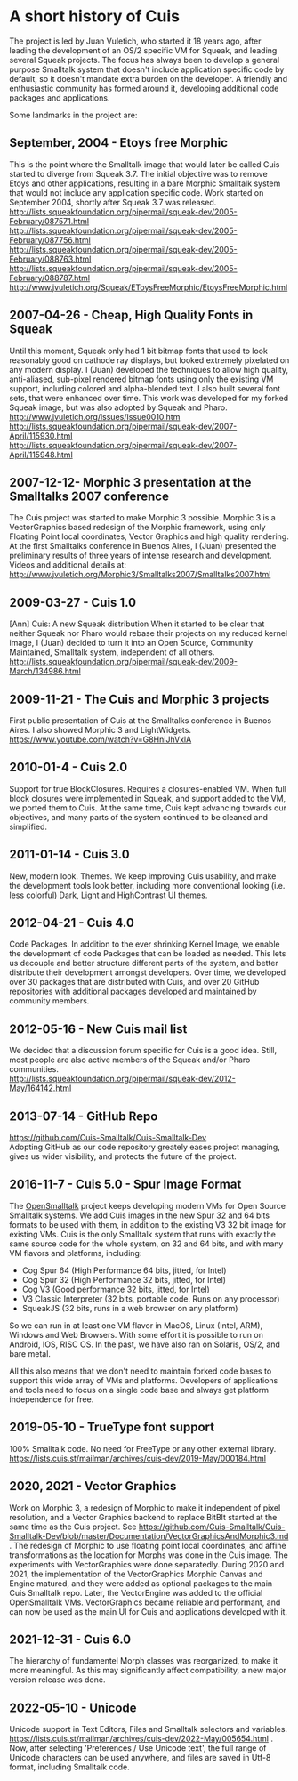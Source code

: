 # A short history of Cuis #

The project is led by Juan Vuletich, who started it 18 years ago, after leading the development of an OS/2 specific VM for Squeak, and leading several Squeak projects. The focus has always been to develop a general purpose Smalltalk system that doesn't include application specific code by default, so it doesn't mandate extra burden on the developer. A friendly and enthusiastic community has formed around it, developing additional code packages and applications.

Some landmarks in the project are:

## September, 2004 - Etoys free Morphic ##
This is the point where the Smalltalk image that would later be called Cuis started to diverge from Squeak 3.7. The initial objective was to remove Etoys and other applications, resulting in a bare Morphic Smalltalk system that would not include any application specific code. Work started on September 2004, shortly after Squeak 3.7 was released.  
http://lists.squeakfoundation.org/pipermail/squeak-dev/2005-February/087571.html  
http://lists.squeakfoundation.org/pipermail/squeak-dev/2005-February/087756.html  
http://lists.squeakfoundation.org/pipermail/squeak-dev/2005-February/088763.html  
http://lists.squeakfoundation.org/pipermail/squeak-dev/2005-February/088787.html  
http://www.jvuletich.org/Squeak/EToysFreeMorphic/EtoysFreeMorphic.html

## 2007-04-26 - Cheap, High Quality Fonts in Squeak ##
Until this moment, Squeak only had 1 bit bitmap fonts that used to look reasonably good on cathode ray displays, but looked extremely pixelated on any modern display. I (Juan) developed the techniques to allow high quality, anti-aliased, sub-pixel rendered bitmap fonts using only the existing VM support, including colored and alpha-blended text. I also built several font sets, that were enhanced over time. This work was developed for my forked Squeak image, but was also adopted by Squeak and Pharo.
http://www.jvuletich.org/issues/Issue0010.htm
http://lists.squeakfoundation.org/pipermail/squeak-dev/2007-April/115930.html  
http://lists.squeakfoundation.org/pipermail/squeak-dev/2007-April/115948.html

## 2007-12-12- Morphic 3 presentation at the Smalltalks 2007 conference ##
The Cuis project was started to make Morphic 3 possible. Morphic 3 is a VectorGraphics based redesign of the Morphic framework, using only Floating Point local coordinates, Vector Graphics and high quality rendering.
At the first Smalltalks conference in Buenos Aires, I (Juan) presented the preliminary results of three years of intense research and development.
Videos and additional details at:
http://www.jvuletich.org/Morphic3/Smalltalks2007/Smalltalks2007.html

## 2009-03-27 - Cuis 1.0 ##
[Ann] Cuis: A new Squeak distribution
When it started to be clear that neither Squeak nor Pharo would rebase their projects on my reduced kernel image, I (Juan) decided to turn it into an Open Source, Community Maintained, Smalltalk system, independent of all others.
http://lists.squeakfoundation.org/pipermail/squeak-dev/2009-March/134986.html

## 2009-11-21 - The Cuis and Morphic 3 projects ##
First public presentation of Cuis at the Smalltalks conference in Buenos Aires. I also showed Morphic 3 and LightWidgets.
https://www.youtube.com/watch?v=G8HniJhVxlA

## 2010-01-4 - Cuis 2.0 ##
Support for true BlockClosures. Requires a closures-enabled VM.
When full block closures were implemented in Squeak, and support added to the VM, we ported them to Cuis. At the same time, Cuis kept advancing towards our objectives, and many parts of the system continued to be cleaned and simplified.

## 2011-01-14 - Cuis 3.0 ##
New, modern look. Themes. We keep improving Cuis usability, and make the development tools look better, including more conventional looking (i.e. less colorful) Dark, Light and HighContrast UI themes.   

## 2012-04-21 - Cuis 4.0 ##
Code Packages. In addition to the ever shrinking Kernel Image, we enable the development of code Packages that can be loaded as needed. This lets us decouple and better structure different parts of the system, and better distribute their development amongst developers. Over time, we developed over 30 packages that are distributed with Cuis, and over 20 GitHub repositories with additional packages developed and maintained by community members.   

## 2012-05-16 - New Cuis mail list ##
We decided that a discussion forum specific for Cuis is a good idea. Still, most people are also active members of the Squeak and/or Pharo communities.  
http://lists.squeakfoundation.org/pipermail/squeak-dev/2012-May/164142.html  

## 2013-07-14 - GitHub Repo ##
https://github.com/Cuis-Smalltalk/Cuis-Smalltalk-Dev  
Adopting GitHub as our code repository greately eases project managing, gives us wider visibility, and protects the future of the project.

## 2016-11-7 - Cuis 5.0 - Spur Image Format ##
The [OpenSmalltalk](http://www.opensmalltalk.org) project keeps developing modern VMs for Open Source Smalltalk systems. We add Cuis images in the new Spur 32 and 64 bits formats to be used with them, in addition to the existing V3 32 bit image for existing VMs. Cuis is the only Smalltalk system that runs with exactly the same source code for the whole system, on 32 and 64 bits, and with many VM flavors and platforms, including:
- Cog Spur 64 (High Performance 64 bits, jitted, for Intel)  
- Cog Spur 32 (High Performance 32 bits, jitted, for Intel)  
- Cog V3  (Good performance 32 bits, jitted, for Intel) 
- V3 Classic Interpreter (32 bits, portable code. Runs on any processor)  
- SqueakJS (32 bits, runs in a web browser on any platform)  

So we can run in at least one VM flavor in MacOS, Linux (Intel, ARM), Windows and Web Browsers. With some effort it is possible to run on Android, IOS, RISC OS. In the past, we have also ran on Solaris, OS/2, and bare metal.

All this also means that we don't need to maintain forked code bases to support this wide array of VMs and platforms. Developers of applications and tools need to focus on a single code base and always get platform independence for free.   

## 2019-05-10 - TrueType font support ##
100% Smalltalk code. No need for FreeType or any other external library. https://lists.cuis.st/mailman/archives/cuis-dev/2019-May/000184.html

## 2020, 2021 - Vector Graphics ##
Work on Morphic 3, a redesign of Morphic to make it independent of pixel resolution, and a Vector Graphics backend to replace BitBlt started at the same time as the Cuis project. See https://github.com/Cuis-Smalltalk/Cuis-Smalltalk-Dev/blob/master/Documentation/VectorGraphicsAndMorphic3.md . The redesign of Morphic to use floating point local coordinates, and affine transformations as the location for Morphs was done in the Cuis image. The experiments with VectorGraphics were done separatedly. During 2020 and 2021, the implementation of the VectorGraphics Morphic Canvas and Engine matured, and they were added as optional packages to the main Cuis Smalltalk repo. Later, the VectorEngine was added to the official OpenSmalltalk VMs. VectorGraphics became reliable and performant, and can now be used as the main UI for Cuis and applications developed with it.

## 2021-12-31 - Cuis 6.0 ##
The hierarchy of fundamentel Morph classes was reorganized, to make it more meaningful. As this may significantly affect compatibility, a new major version release was done.

## 2022-05-10 - Unicode ##
Unicode support in Text Editors, Files and Smalltalk selectors and variables. https://lists.cuis.st/mailman/archives/cuis-dev/2022-May/005654.html . Now, after selecting 'Preferences / Use Unicode text', the full range of Unicode characters can be used anywhere, and files are saved in Utf-8 format, including Smalltalk code.